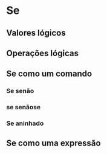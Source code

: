 # Se

## Valores lógicos

## Operações lógicas

## Se como um comando

### Se senão

### se senãose

### Se aninhado

## Se como uma expressão
